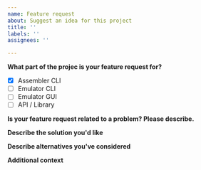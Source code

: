 ```yaml
---
name: Feature request
about: Suggest an idea for this project
title: ''
labels: ''
assignees: ''

---
```


**What part of the projec is your feature request for?**
 - [x] Assembler CLI
 - [ ] Emulator CLI
 - [ ] Emulator GUI
 - [ ] API  / Library

**Is your feature request related to a problem? Please describe.**
<!-- A clear and concise description of what the problem is. Ex. I'm always frustrated when [...] -->

**Describe the solution you'd like**
<!-- A clear and concise description of what you want to happen. -->

**Describe alternatives you've considered**
<!-- A clear and concise description of any alternative solutions or features you've considered. -->

**Additional context**
<!-- Add any other context or screenshots about the feature request here. -->
